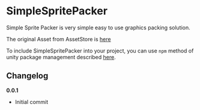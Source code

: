 # SimpleSpritePacker

Simple Sprite Packer is very simple easy to use graphics packing solution.

The original Asset from AssetStore is [here](https://www.assetstore.unity3d.com/en/#!/content/23276)

To include SimpleSpritePacker into your project, you can use `npm` method of unity package management described [here](https://github.com/minhhh/UBootstrap).

## Changelog

**0.0.1**

* Initial commit

<br/>

